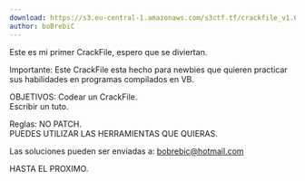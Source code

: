 ```yaml
---
download: https://s3.eu-central-1.amazonaws.com/s3ctf.tf/crackfile_v1.0.zip
author: boBrebiC
---
```


Este es mi primer CrackFile, espero que se diviertan.

Importante:
Este CrackFile esta hecho para newbies que quieren practicar sus habilidades en programas compilados en VB.

OBJETIVOS:
Codear un CrackFile.  
Escribir un tuto.

Reglas:
NO PATCH.  
PUEDES UTILIZAR LAS HERRAMIENTAS QUE QUIERAS.  

Las soluciones pueden ser enviadas a:
bobrebic@hotmail.com

HASTA EL PROXIMO.
 
